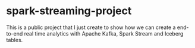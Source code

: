 # spark-streaming-project
This is a public project that I just create to show how we can create a end-to-end real time analytics with Apache Kafka, Spark Stream and Iceberg tables.

